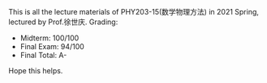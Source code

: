This is all the lecture materials of PHY203-15(数学物理方法) in 2021 Spring, lectured by Prof.徐世庆.
Grading:
- Midterm: 100/100
- Final Exam: 94/100
- Final Total: A-

Hope this helps.
